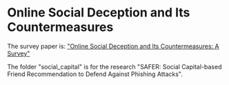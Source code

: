 # Online Social Deception and Its Countermeasures
The survey paper is: <a href="https://ieeexplore.ieee.org/document/9306762">"Online Social Deception and Its Countermeasures: A Survey"</a>  

The folder "social_capital" is for the research "SAFER: Social Capital-based Friend Recommendation to Defend Against Phishing Attacks".

